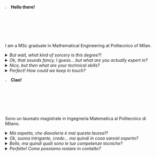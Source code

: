 <!--
**federicomor/federicomor** is a ✨ _special_ ✨ repository because its `README.md` (this file) appears on your GitHub profile.

Here are some ideas to get you started:

- 🔭 I’m currently working on ...
- 🌱 I’m currently learning ...
- 👯 I’m looking to collaborate on ...
- 🤔 I’m looking for help with ...
- 💬 Ask me about ...
- 📫 How to reach me: ...
- 😄 Pronouns: ...
- ⚡ Fun fact: ...
-->

<img src="https://flagcdn.com/gb.svg" width="3%" alt="United Kingdom"> __Hello there!__\
I am a MSc graduate in Mathematical Engineering at Politecnico of Milan. 

<details>
  <summary><i>But wait, what kind of sorcery is this degree?!</i></summary>
For me, it was the perfect balance between studying complex and pure mathematical topics (Analysis, PDEs, Probability, Statistics, etc) while always keeping an eye on their real-world applications, thanks to the presence of many computer science courses (e.g. Algorithms and Parallel Computing and Advanced Programming for Scientific Computing) as well as some more exotic ones (Game Theory, Optimization, Stochastic Dynamical Models). So yes, indeed, "mathematical engineering".
</details>

<details>
  <summary><i>
   Ok, that sounds fancy, I guess... but what are you actually expert in?
  </i></summary>
Well, as I said, I enjoyed studying complex topics of advanced mathematics, but what I especially loved was exploring how to turn them into real-world applications through computational means. For example, in Optimization, we learned how to translate a problem into a mathematical formulation and then solve real instances of that problem by writing some kind of computer program. In Stochastic Dynamical Models, we studied how Markov Chains could help to model real-world scenarios, like customers flow into a shop or the spread of an infectious disease, allowing us to analyse such contexts through mathematical lenses – or, you know, by just coding another simple program.  <br>
And finally, in my thesis, I worked on refining the theoretical formulation of a Bayesian clustering model for spatio-temporal data, incorporating covariates information and handling the presence of missing data, as well as rewriting more efficiently the MCMC sampling algorithm of the model. Simply put: a model that is more flexible, and execution times almost halved compared to the original implementation. <br>
So, in short, I enjoy (and, I guess, this is what I am "expert" in) tackling complex problems through a mathematical approach, followed by a real implementation of the solution through some coding. 
</details>

<details>
  <summary><i>
Nice, but then what are your technical skills?
  </i></summary>
I am very fond of R and Julia – my main weapons of choice for problem-solving. R for statistical analysis, Julia for, well, anything else. I am purposely not an expert of Python; I find its syntax confusing and its capabilities lacking compared to the aforementioned tools. The same holds true regarding Microsoft Excel – the morgue of every real statistician. However, given the industry's demands, I have begrudgingly lowered my ideals and, with a leap of bravery, learned a bit of them too. <br>
Moving to old-school stuff, I have expertise in C, C++, and Matlab – languages we studied and employed extensively at university. I also enjoy playing with Bash scripts since I am confident with Linux-based operating systems, along with the traditional Windows ones. <br>
As for writing, I fell in love with LaTeX at first sight – nothing beats its typographical perfection. Moreover, the idea of coding and receiving as output a pdf is truly impressive.
</details>

<details>
  <summary><i>
Perfect! How could we keep in touch?
  </i></summary>
You can find everything on Linkedin: https://www.linkedin.com/in/federico-angelo-mor/
</details>

<img src="https://flagcdn.com/it.svg" width="3%" alt="Italia"> __Ciao!__\
Sono un laureato magistrale in Ingegneria Matematica al Politecnico di Milano. 

<details>
  <summary><i>
Ma aspetta, che diavoleria è mai questa laurea?!
  </i></summary>
Per me, ha rappresentato il perfetto equilibrio tra lo studio di argomenti complessi di matematica pura (Analisi, EDP, Probabilità, Statistica, ecc) tenendo sempre però d'occhio la loro conversione ad applicazioni nel mondo reale, grazie alla presenza di molti corsi di informatica (ad esempio Algoritmi e Calcolo Parallelo e Programmazione Avanzata per il Calcolo Scientifico) nonché alcuni più esotici (Teoria dei Giochi, Ottimizzazione, Modelli Dinamici Stocastici). Quindi sì, nel complesso, "ingegneria matematica".
</details>

<details>
  <summary><i>
Ok, suona intrigante, credo... ma quindi in cosa saresti esperto?
  </i></summary>
Beh, come ho detto, mi è piaciuto studiare argomenti complessi di matematica avanzata, ma quello che ho amato in particolare era esplorare la loro conversione in applicazioni del mondo reale attraverso metodi e strumenti informatici, computazionali. Per esempio, in Ottimizzazione, abbiamo imparato come tradurre un problema in una formulazione matematica e poi risolvere istanze reali di quel problema scrivendo qualche tipo di programma da eseguire al computer. In Modelli Stocastici Dinamici, abbiamo studiato come le Catena di Markov possano aiutare a modellare scenari reali, come il flusso di clienti in un negozio o la diffusione di una malattia infettiva, permettendoci di analizzare tali contesti attraverso lenti matematiche - o, beh, semplicemente scrivendo un altro piccolo programmino. <br>
Infine, nella mia tesi, ho lavorato a perfezionare la formulazione teorica di un modello bayesiano per il clustering di dati spazio-temporali, incorporando l'informazione delle covariate e gestendo la presenza di dati mancanti, nonché riscrivendo in modo più efficiente l'algoritmo di campionamento del modello. In parole povere: un modello più flessibile, e tempi di esecuzione quasi dimezzati rispetto all'implementazione originale. <br>
Per riassumere, mi piace (e, a questo punto, credo che sia ciò in cui sono "esperto") affrontare problemi complessi con un approccio matematico, seguito da un'implementazione della soluzione tramite programmazione. 
</details>

<details>
  <summary><i>
Bello, ma quindi quali sono le tue competenze tecniche?
</i></summary>
Sono molto affezionato a R e Julia – le mie principali armi del mio arsenale per il problem-solving. R per l'analisi statistica, Julia per, beh, qualsiasi altra cosa. Di proposito non sono un esperto di Python; trovo la sua sintassi confusa e le sue capacità carenti rispetto agli strumenti di cui sopra. Lo stesso vale per Microsoft Excel - il mortorio di ogni vero statistico. Tuttavia, date le richieste del settore, ho rabbonito i miei ideali e, con un balzo coraggioso, ho imparato un po' anche loro. <br>
Passando alla vecchia scuola, ho esperienza in C, C++, e Matlab – linguaggi che abbiamo studiato e impiegato ampiamente all'università. Mi piace anche giocare con gli script Bash, dato che mi destreggio tra sistemi operativi basati su Linux, insieme comunque a quelli tradizionali di Windows. <br>
Per quanto riguarda la scrittura, con LaTeX è stato amore a prima vista – niente batte la sua perfezione tipografica. Inoltre programmare ed avere come output un pdf, beh, è una cosa impressionante.
</details>

<details>
  <summary><i>
Perfetto! Come possiamo restare in contatto?
</i></summary> 
Puoi trovare tutto su Linkedin: https://www.linkedin.com/in/federico-angelo-mor/
</details>
 
